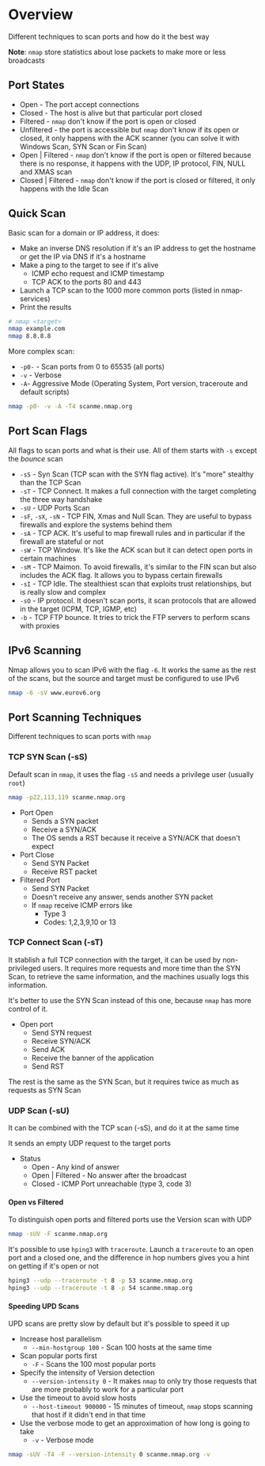 # Overview

Different techniques to scan ports and how do it the best way

**Note**: `nmap` store statistics about lose packets to make more or less broadcasts

## Port States

- Open - The port accept connections
- Closed - The host is alive but that particular port closed
- Filtered - `nmap` don't know if the port is open or closed
- Unfiltered - the port is accessible but `nmap` don't know if its open or closed, it only happens with the ACK scanner (you can solve it with Windows Scan, SYN Scan or Fin Scan)
- Open | Filtered - `nmap` don't know if the port is open or filtered because there is no response, it happens with the UDP, IP protocol, FIN, NULL and XMAS scan
- Closed | Filtered - `nmap` don't know if the port is closed or filtered, it only happens with the Idle Scan

## Quick Scan

Basic scan for a domain or IP address, it does:
- Make an inverse DNS resolution if it's an IP address to get the hostname or get the IP via DNS if it's a hostname
- Make a ping to the target to see if it's alive
  - ICMP echo request and ICMP timestamp
  - TCP ACK to the ports 80 and 443
- Launch a TCP scan to the 1000 more common ports (listed in nmap-services)
- Print the results

```bash
# nmap <target>
nmap example.com
nmap 8.8.8.8
```

More complex scan:
- `-p0-` - Scan ports from 0 to 65535 (all ports)
- `-v` - Verbose
- `-A`- Aggressive Mode (Operating System, Port version, traceroute and default scripts)

```bash
nmap -p0- -v -A -T4 scanme.nmap.org
```

## Port Scan Flags

All flags to scan ports and what is their use. All of them starts with `-s` except the *bounce* scan

- `-sS` - Syn Scan (TCP scan with the SYN flag active). It's "more" stealthy than the TCP Scan
- `-sT` - TCP Connect. It makes a full connection with the target completing the three way handshake
- `-sU` - UDP Ports Scan
- `-sF`, `-sX`, `-sN` - TCP FIN, Xmas and Null Scan. They are useful to bypass firewalls and explore the systems behind them
- `-sA` - TCP ACK. It's useful to map firewall rules and in particular if the firewall are stateful or not
- `-sW` - TCP Window. It's like the ACK scan but it can detect open ports in certain machines
- `-sM` - TCP Maimon. To avoid firewalls, it's similar to the FIN scan but also includes the ACK flag. It allows you to bypass certain firewalls
- `-sI` - TCP Idle. The stealthiest scan that exploits trust relationships, but is really slow and complex
- `-sO` - IP protocol. It doesn't scan ports, it scan protocols that are allowed in the target (ICPM, TCP, IGMP, etc)
- `-b` - TCP FTP bounce. It tries to trick the FTP servers to perform scans with proxies

## IPv6 Scanning

Nmap allows you to scan IPv6 with the flag `-6`. It works the same as the rest of the scans, but the source and target must be configured to use IPv6

```bash
nmap -6 -sV www.eurov6.org
```

## Port Scanning Techniques

Different techniques to scan ports with `nmap`

### TCP SYN Scan (-sS)

Default scan in `nmap`, it uses the flag `-sS` and needs a privilege user (usually `root`)

```bash
nmap -p22,113,119 scanme.nmap.org
```

- Port Open
  - Sends a SYN packet
  - Receive a SYN/ACK
  - The OS sends a RST because it receive a SYN/ACK that doesn't expect
- Port Close
  - Send SYN Packet
  - Receive RST packet
- Filtered Port
  - Send SYN Packet
  - Doesn't receive any answer, sends another SYN packet
  - If `nmap` receive ICMP errors like
    - Type 3
    - Codes: 1,2,3,9,10 or 13

### TCP Connect Scan (-sT)

It stablish a full TCP connection with the target, it can be used by non-privileged users. It requires more requests and more time than the SYN Scan, to retrieve the same information, and the machines usually logs this information.

It's better to use the SYN Scan instead of this one, because `nmap` has more control of it.

- Open port
  - Send SYN request
  - Receive SYN/ACK
  - Send ACK
  - Receive the banner of the application
  - Send RST

The rest is the same as the SYN Scan, but it requires twice as much as requests as SYN Scan

### UDP Scan (-sU)

It can be combined with the TCP scan (-sS), and do it at the same time

It sends an empty UDP request to the target ports

- Status
  - Open - Any kind of answer
  - Open | Filtered - No answer after the broadcast
  - Closed - ICMP Port unreachable (type 3, code 3)

#### Open vs Filtered

To distinguish open ports and filtered ports use the Version scan with UDP

```bash
nmap -sUV -F scanme.nmap.org
```

It's possible to use `hping3` with `traceroute`. Launch a `traceroute` to an open port and a closed one, and the difference in hop numbers gives you a hint on getting if it's open or not

```bash
hping3 --udp --traceroute -t 8 -p 53 scanme.nmap.org
hping3 --udp --traceroute -t 8 -p 54 scanme.nmap.org
```

#### Speeding UPD Scans

UPD scans are pretty slow by default but it's possible to speed it up

- Increase host parallelism
  - `--min-hostgroup 100` - Scan 100 hosts at the same time
- Scan popular ports first
  - `-F` - Scans the 100 most popular ports
- Specify the intensity of Version detection
  - `--version-intensity 0` - It makes `nmap` to only try those requests that are more probably to work for a particular port
- Use the timeout to avoid slow hosts
  - `--host-timeout 900000` - 15 minutes of timeout, `nmap` stops scanning that host if it didn't end in that time
- Use the verbose mode to get an approximation of how long is going to take
  - `-v` - Verbose mode

```bash
nmap -sUV -T4 -F --version-intensity 0 scanme.nmap.org -v
```
